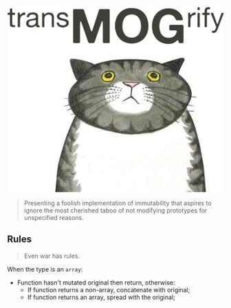![Transmogrify](media/logo.png)

> Presenting a foolish implementation of immutability that aspires to ignore the most cherished taboo of not modifying prototypes for unspecified reasons.

## Rules

> Even war has rules.

When the type is an `array`:

* Function hasn't mutated original then return, otherwise:
  * If function returns a non-array, concatenate with original;
  * If function returns an array, spread with the original;
